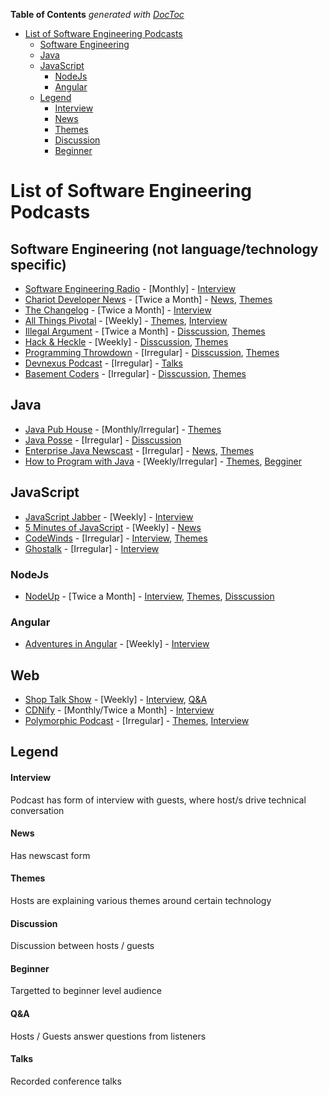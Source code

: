 <!-- START doctoc generated TOC please keep comment here to allow auto update -->
<!-- DON'T EDIT THIS SECTION, INSTEAD RE-RUN doctoc TO UPDATE -->
**Table of Contents**  *generated with [DocToc](http://doctoc.herokuapp.com/)*

- [List of Software Engineering Podcasts](#list-of-software-engineering-podcasts)
  - [Software Engineering](#software-engineering)
  - [Java](#java)
  - [JavaScript](#javascript)
    - [NodeJs](#nodejs)
    - [Angular](#angular)
  - [Legend](#legend)
      - [Interview](#interview)
      - [News](#news)
      - [Themes](#themes)
      - [Discussion](#discussion)
      - [Beginner](#beginner)

<!-- END doctoc generated TOC please keep comment here to allow auto update -->

# List of Software Engineering Podcasts

## Software Engineering (not language/technology specific)
* [Software Engineering Radio](http://www.se-radio.net/) - [Monthly] - [Interview](#interview)
* [Chariot Developer News](http://chariotsolutions.com/podcasts/) - [Twice a Month] - [News](#news), [Themes](#themes)
* [The Changelog](http://thechangelog.com/podcast/) - [Twice a Month] - [Interview](#interview)
* [All Things Pivotal](http://www.pivotal.io/podcasts) - [Weekly] - [Themes](#themes), [Interview](#interview)
* [Illegal Argument](http://www.illegalargument.com/) - [Twice a Month] - [Disscussion](#discussion), [Themes](#themes)
* [Hack & Heckle](http://hackandheckle.com/) - [Weekly] - [Disscussion](#discussion), [Themes](#themes)
* [Programming Throwdown](http://www.programmingthrowdown.com/) - [Irregular] - [Disscussion](#discussion), [Themes](#themes)
* [Devnexus Podcast](http://www.devnexus.com/static/podcast/devnexus_podcast.xml) - [Irregular] - [Talks](#talks)
* [Basement Coders](http://basementcoders.com/) - [Irregular] - [Disscussion](#discussion), [Themes](#themes)

## Java
* [Java Pub House](http://www.javapubhouse.com/) - [Monthly/Irregular] - [Themes](#themes)
* [Java Posse](http://javaposse.com/) - [Irregular] - [Disscussion](#discussion)
* [Enterprise Java Newscast](http://blogs.jsfcentral.com/JSFNewscast/) - [Irregular] - [News](#news), [Themes](#themes)
* [How to Program with Java](https://howtoprogramwithjava.com/) - [Weekly/Irregular] - [Themes](#themes), [Begginer](#beginner)

## JavaScript
* [JavaScript Jabber](http://devchat.tv/js-jabber) - [Weekly] - [Interview](#interview)
* [5 Minutes of JavaScript](http://fivejs.codeschool.com/) - [Weekly] - [News](#news)
* [CodeWinds](http://codewinds.com/podcast.html) - [Irregular] - [Interview](#interview), [Themes](#themes)
* [Ghostalk](http://talk.ghost.io/) - [Irregular] - [Interview](#interview)

### NodeJs
* [NodeUp](http://nodeup.com/) - [Twice a Month] - [Interview](#interview), [Themes](#themes), [Disscussion](#discussion)

### Angular
* [Adventures in Angular](http://devchat.tv/adventures-in-angular) - [Weekly] - [Interview](#interview)

## Web
* [Shop Talk Show](http://shoptalkshow.com/) - [Weekly] - [Interview](#interview), [Q&A](#qa)
* [CDNify](https://cdnify.com/blog/category/podcasts/) - [Monthly/Twice a Month] - [Interview](#interview)
* [Polymorphic Podcast](http://www.polymorphicpodcast.com/) - [Irregular] - [Themes](#themes), [Interview](#interview)

## Legend
#### Interview
Podcast has form of interview with guests, where host/s drive technical conversation 
#### News
Has newscast form
#### Themes
Hosts are explaining various themes around certain technology
#### Discussion
Discussion between hosts / guests
#### Beginner
Targetted to beginner level audience
#### Q&A
Hosts / Guests answer questions from listeners
#### Talks
Recorded conference talks